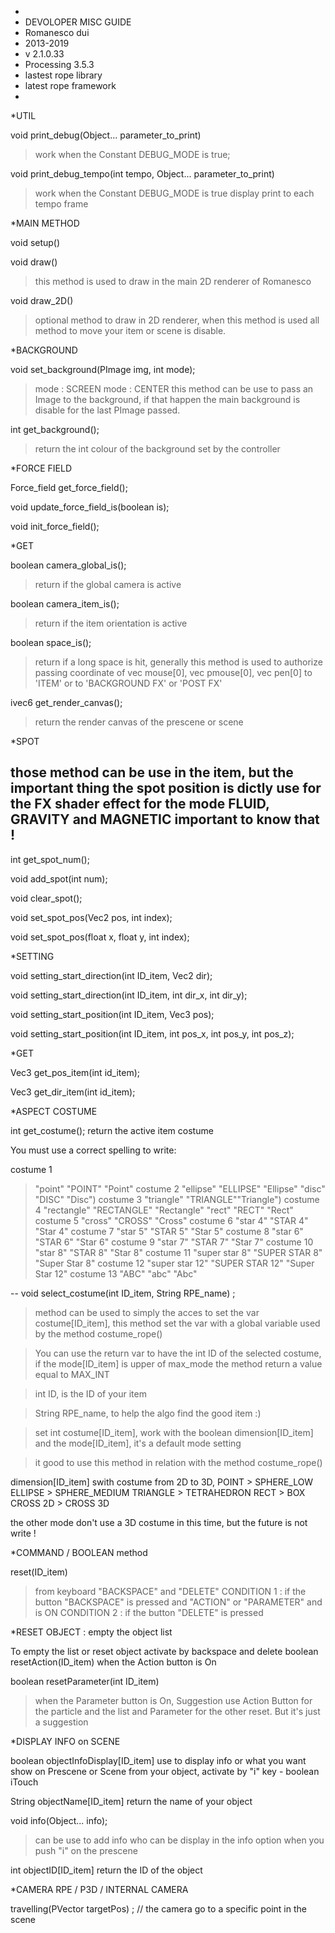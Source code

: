 *
* DEVOLOPER MISC GUIDE
* Romanesco dui 
* 2013-2019
* v 2.1.0.33
* Processing 3.5.3
* lastest rope library
* latest rope framework
* 


*UTIL

void print_debug(Object... parameter_to_print)
> work when the Constant DEBUG_MODE is true;

void print_debug_tempo(int tempo, Object... parameter_to_print)
> work when the Constant DEBUG_MODE is true
> display print to each tempo frame




*MAIN METHOD

void setup()

void draw() 
>this method is used to draw in the main 2D renderer of Romanesco

void draw_2D()
>optional method to draw in 2D renderer, when this method is used all method to move your item or scene is disable.


*BACKGROUND

void set_background(PImage img, int mode);
> mode : SCREEN
> mode : CENTER
> this method can be use to pass an Image to the background, if that happen the main background is disable for the last PImage passed.

int get_background();
> return the int colour of the background set by the controller


*FORCE FIELD

Force_field get_force_field();

void update_force_field_is(boolean is);

void init_force_field();


*GET

boolean camera_global_is();
> return if the global camera is active

boolean camera_item_is();
> return if the item orientation is active

boolean space_is();
>return if a long space is hit, generally this method is used to authorize passing coordinate of vec mouse[0], vec pmouse[0], vec pen[0] to 'ITEM' or to 'BACKGROUND FX' or 'POST FX'

ivec6 get_render_canvas();
>return the render canvas of the prescene or scene


*SPOT

those method can be use in the item, but the important thing the spot position is dictly use for the FX shader effect for the mode FLUID, GRAVITY and MAGNETIC important to know that !
--
int get_spot_num();

void add_spot(int num);

void clear_spot();

void set_spot_pos(Vec2 pos, int index);

void set_spot_pos(float x, float y, int index);









*SETTING

void setting_start_direction(int ID_item, Vec2 dir);

void setting_start_direction(int ID_item, int dir_x, int dir_y);

void setting_start_position(int ID_item, Vec3 pos);

void setting_start_position(int ID_item, int pos_x, int pos_y, int pos_z);





*GET

Vec3 get_pos_item(int id_item);

Vec3 get_dir_item(int id_item);










*ASPECT COSTUME

int get_costume();
return the active item costume 



You must use a correct spelling to write:

costume 1
>"point" "POINT" "Point"
costume 2
>"ellipse" "ELLIPSE" "Ellipse" "disc" "DISC" "Disc")
costume 3
>"triangle" "TRIANGLE""Triangle")
costume 4
>"rectangle" "RECTANGLE" "Rectangle" "rect" "RECT" "Rect"
costume 5
>"cross" "CROSS" "Cross"
costume 6
>"star 4" "STAR 4" "Star 4"
costume 7
>"star 5" "STAR 5" "Star 5"
costume 8
>"star 6" "STAR 6" "Star 6"
costume 9
>"star 7" "STAR 7" "Star 7"
costume 10
>"star 8" "STAR 8" "Star 8"
costume 11
>"super star 8" "SUPER STAR 8" "Super Star 8"
costume 12
>"super star 12" "SUPER STAR 12" "Super Star 12"
costume 13
>"ABC" "abc" "Abc"

--
void select_costume(int ID_item, String RPE_name) ;
>method can be used to simply the acces to set the var costume[ID_item], this method set the var with a global variable used by the method costume_rope()

>You can use the return var to have the int ID of the selected costume, if the mode[ID_item] is upper of max_mode the method return a value equal to MAX_INT

>int ID, is the ID of your item

>String RPE_name, to help the algo find the good item :)

>set int costume[ID_item], work with the boolean dimension[ID_item] and the mode[ID_item], it's a default mode setting

>it good to use this method in relation with the method costume_rope()

dimension[ID_item] 
swith costume from 2D to 3D,
POINT > SPHERE_LOW
ELLIPSE > SPHERE_MEDIUM
TRIANGLE > TETRAHEDRON
RECT > BOX
CROSS 2D > CROSS 3D

the other mode don't use a 3D costume in this time, but the future is not write !







*COMMAND  / BOOLEAN method

reset(ID_item) 
> from keyboard "BACKSPACE" and "DELETE"
> CONDITION 1 : if the button "BACKSPACE" is pressed and "ACTION" or "PARAMETER" and is ON
> CONDITION 2 : if the button "DELETE" is pressed









*RESET OBJECT : empty the object list

To empty the list or reset object activate by backspace and delete
boolean resetAction(ID_item) when the Action button is On

boolean resetParameter(int ID_item) 
> when the Parameter button is On, Suggestion use Action Button for the particle and the list and Parameter for the other reset. But it's just a suggestion









*DISPLAY INFO on SCENE

boolean objectInfoDisplay[ID_item] use to display info or what you want show on Prescene or Scene from your object, activate by "i" key - boolean iTouch

String objectName[ID_item] return the name of your object

void info(Object... info);
>can be use to add info who can be display in the info option when you push "i" on the prescene

int objectID[ID_item] return the ID of the object









*CAMERA RPE / P3D / INTERNAL CAMERA

travelling(PVector targetPos) ; // the camera go to a specific point in the scene




